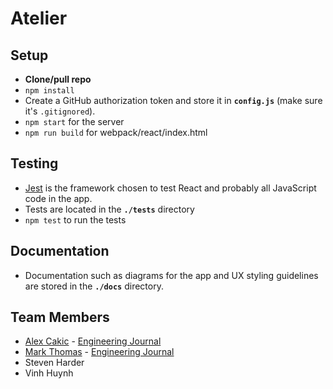 # Atelier

## Setup
- **Clone/pull repo**
- ```npm install```
- Create a GitHub authorization token and store it in **`config.js`** (make sure it's `.gitignored`).
- ```npm start``` for the server
- ```npm run build``` for webpack/react/index.html

## Testing
- [Jest](https://jestjs.io/) is the framework chosen to test React and probably all JavaScript code in the app.
- Tests are located in the **`./tests`** directory
- ```npm test``` to run the tests

## Documentation
- Documentation such as diagrams for the app and UX styling guidelines are stored in the **`./docs`** directory.

## Team Members
- [Alex Cakic](https://github.com/aleksandar-cakic) - [Engineering Journal](https://gist.github.com/aleksandar-cakic/1f46fd75b3cefb7857a5bdbae9a6a53b)
- [Mark Thomas](https://github.com/MarkPThomas) - [Engineering Journal](https://gist.github.com/MarkPThomas/7ce6b7a2a48820ad1995afc5ee6ba506)
- Steven Harder
- Vinh Huynh
